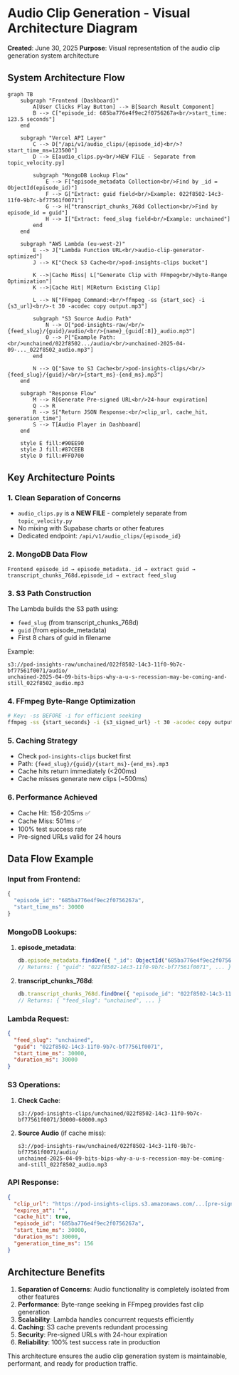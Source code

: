 # Audio Clip Generation - Visual Architecture Diagram

**Created**: June 30, 2025
**Purpose**: Visual representation of the audio clip generation system architecture

## System Architecture Flow

```mermaid
graph TB
    subgraph "Frontend (Dashboard)"
        A[User Clicks Play Button] --> B[Search Result Component]
        B --> C["episode_id: 685ba776e4f9ec2f0756267a<br/>start_time: 123.5 seconds"]
    end

    subgraph "Vercel API Layer"
        C --> D["/api/v1/audio_clips/{episode_id}<br/>?start_time_ms=123500"]
        D --> E[audio_clips.py<br/>NEW FILE - Separate from topic_velocity.py]

        subgraph "MongoDB Lookup Flow"
            E --> F["episode_metadata Collection<br/>Find by _id = ObjectId(episode_id)"]
            F --> G["Extract: guid field<br/>Example: 022f8502-14c3-11f0-9b7c-bf77561f0071"]
            G --> H["transcript_chunks_768d Collection<br/>Find by episode_id = guid"]
            H --> I["Extract: feed_slug field<br/>Example: unchained"]
        end
    end

    subgraph "AWS Lambda (eu-west-2)"
        E --> J["Lambda Function URL<br/>audio-clip-generator-optimized"]
        J --> K["Check S3 Cache<br/>pod-insights-clips bucket"]

        K -->|Cache Miss| L["Generate Clip with FFmpeg<br/>Byte-Range Optimization"]
        K -->|Cache Hit| M[Return Existing Clip]

        L --> N["FFmpeg Command:<br/>ffmpeg -ss {start_sec} -i {s3_url}<br/>-t 30 -acodec copy output.mp3"]

        subgraph "S3 Source Audio Path"
            N --> O["pod-insights-raw/<br/>{feed_slug}/{guid}/audio/<br/>{name}_{guid[:8]}_audio.mp3"]
            O --> P["Example Path:<br/>unchained/022f8502.../audio/<br/>unchained-2025-04-09-..._022f8502_audio.mp3"]
        end

        N --> Q["Save to S3 Cache<br/>pod-insights-clips/<br/>{feed_slug}/{guid}/<br/>{start_ms}-{end_ms}.mp3"]
    end

    subgraph "Response Flow"
        M --> R[Generate Pre-signed URL<br/>24-hour expiration]
        Q --> R
        R --> S["Return JSON Response:<br/>clip_url, cache_hit, generation_time"]
        S --> T[Audio Player in Dashboard]
    end

    style E fill:#90EE90
    style J fill:#87CEEB
    style D fill:#FFD700
```

## Key Architecture Points

### 1. **Clean Separation of Concerns**
- `audio_clips.py` is a **NEW FILE** - completely separate from `topic_velocity.py`
- No mixing with Supabase charts or other features
- Dedicated endpoint: `/api/v1/audio_clips/{episode_id}`

### 2. **MongoDB Data Flow**
```
Frontend episode_id → episode_metadata._id → extract guid →
transcript_chunks_768d.episode_id → extract feed_slug
```

### 3. **S3 Path Construction**
The Lambda builds the S3 path using:
- `feed_slug` (from transcript_chunks_768d)
- `guid` (from episode_metadata)
- First 8 chars of guid in filename

Example:
```
s3://pod-insights-raw/unchained/022f8502-14c3-11f0-9b7c-bf77561f0071/audio/
unchained-2025-04-09-bits-bips-why-a-u-s-recession-may-be-coming-and-still_022f8502_audio.mp3
```

### 4. **FFmpeg Byte-Range Optimization**
```bash
# Key: -ss BEFORE -i for efficient seeking
ffmpeg -ss {start_seconds} -i {s3_signed_url} -t 30 -acodec copy output.mp3
```

### 5. **Caching Strategy**
- Check `pod-insights-clips` bucket first
- Path: `{feed_slug}/{guid}/{start_ms}-{end_ms}.mp3`
- Cache hits return immediately (<200ms)
- Cache misses generate new clips (~500ms)

### 6. **Performance Achieved**
- Cache Hit: 156-205ms ✅
- Cache Miss: 501ms ✅
- 100% test success rate
- Pre-signed URLs valid for 24 hours

## Data Flow Example

### Input from Frontend:
```javascript
{
  "episode_id": "685ba776e4f9ec2f0756267a",
  "start_time_ms": 30000
}
```

### MongoDB Lookups:
1. **episode_metadata**:
   ```javascript
   db.episode_metadata.findOne({ "_id": ObjectId("685ba776e4f9ec2f0756267a") })
   // Returns: { "guid": "022f8502-14c3-11f0-9b7c-bf77561f0071", ... }
   ```

2. **transcript_chunks_768d**:
   ```javascript
   db.transcript_chunks_768d.findOne({ "episode_id": "022f8502-14c3-11f0-9b7c-bf77561f0071" })
   // Returns: { "feed_slug": "unchained", ... }
   ```

### Lambda Request:
```json
{
  "feed_slug": "unchained",
  "guid": "022f8502-14c3-11f0-9b7c-bf77561f0071",
  "start_time_ms": 30000,
  "duration_ms": 30000
}
```

### S3 Operations:
1. **Check Cache**:
   ```
   s3://pod-insights-clips/unchained/022f8502-14c3-11f0-9b7c-bf77561f0071/30000-60000.mp3
   ```

2. **Source Audio** (if cache miss):
   ```
   s3://pod-insights-raw/unchained/022f8502-14c3-11f0-9b7c-bf77561f0071/audio/
   unchained-2025-04-09-bits-bips-why-a-u-s-recession-may-be-coming-and-still_022f8502_audio.mp3
   ```

### API Response:
```json
{
  "clip_url": "https://pod-insights-clips.s3.amazonaws.com/...[pre-signed-url]",
  "expires_at": "",
  "cache_hit": true,
  "episode_id": "685ba776e4f9ec2f0756267a",
  "start_time_ms": 30000,
  "duration_ms": 30000,
  "generation_time_ms": 156
}
```

## Architecture Benefits

1. **Separation of Concerns**: Audio functionality is completely isolated from other features
2. **Performance**: Byte-range seeking in FFmpeg provides fast clip generation
3. **Scalability**: Lambda handles concurrent requests efficiently
4. **Caching**: S3 cache prevents redundant processing
5. **Security**: Pre-signed URLs with 24-hour expiration
6. **Reliability**: 100% test success rate in production

This architecture ensures the audio clip generation system is maintainable, performant, and ready for production traffic.
